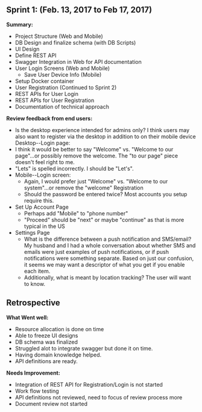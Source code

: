 
**Sprint 1: (Feb. 13, 2017 to Feb 17, 2017)**
-----------------------------------------

**Summary:**

 - Project Structure (Web and Mobile)
 - DB Design and finalize schema (with DB Scripts)
 - UI Design
 - Define REST API
 - Swagger Integration in Web for API documentation
 - User Login Screens (Web and Mobile)
	* Save User Device Info (Mobile)
 - Setup Docker container
 - User Registration (Continued to Sprint 2)
 - REST APIs for User Login
 - REST APIs for User Registration
 - Documentation of technical approach

**Review feedback from end users:**

 - Is the desktop experience intended for admins only?  I think users may also want to register via the desktop in addition to on their mobile device Desktop--Login page:   
 - I think it would be better to say "Welcome" vs. "Welcome to our page"...or possibly remove the welcome.  The "to our page" piece doesn't feel right to me.
 - "Lets" is spelled incorrectly.  I should be "Let's".
 - Mobile--Login screen: 
      * Again, I would prefer just "Welcome" vs. "Welcome to our system"...or remove the "welcome"
	Registration 
      * Should the password be entered twice?  Most accounts you setup require this.
 - Set Up Account Page 
      * Perhaps add "Mobile" to "phone number"
      * "Proceed" should be "next" or maybe "continue" as that is more typical in the US
 - Settings Page 
      * What is the difference between a push notification and SMS/email?  My husband and I had a whole conversation about whether SMS and emails were just examples of push notifications, or if push notifications were something separate.  Based on just our confusion, it seems we may want a descriptor of what you get if you enable each item.
      * Additionally, what is meant by location tracking?  The user will want to know.
 
**Retrospective**
-------------------------
**What Went well:**

 - Resource allocation is done on time
 - Able to freeze UI designs
 - DB schema was finalized
 - Struggled alot to integrate swagger but done it on time.
 - Having domain knowledge helped.
 - API definitions are ready.
 
**Needs Improvement:**

 - Integration of REST API for Registration/Login is not started
 - Work flow testing
 - API definitions not reviewed, need to focus of review process more
 - Document review not started
